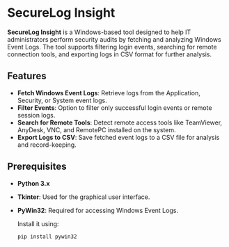 # SecureLog Insight

**SecureLog Insight** is a Windows-based tool designed to help IT administrators perform security audits by fetching and analyzing Windows Event Logs. The tool supports filtering login events, searching for remote connection tools, and exporting logs in CSV format for further analysis.

## Features

- **Fetch Windows Event Logs**: Retrieve logs from the Application, Security, or System event logs.
- **Filter Events**: Option to filter only successful login events or remote session logs.
- **Search for Remote Tools**: Detect remote access tools like TeamViewer, AnyDesk, VNC, and RemotePC installed on the system.
- **Export Logs to CSV**: Save fetched event logs to a CSV file for analysis and record-keeping.

## Prerequisites

- **Python 3.x**
- **Tkinter**: Used for the graphical user interface.
- **PyWin32**: Required for accessing Windows Event Logs.

  Install it using:

  ```bash
  pip install pywin32
